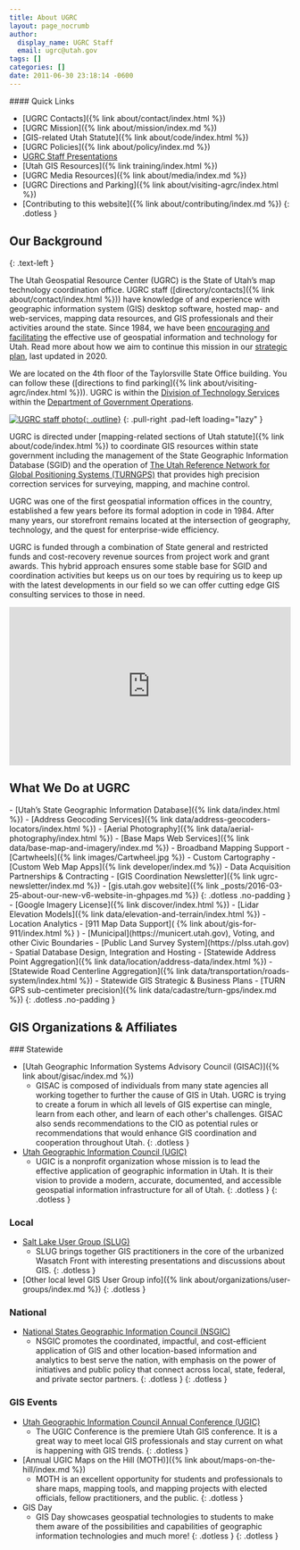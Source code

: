 ```yaml
---
title: About UGRC
layout: page_nocrumb
author:
  display_name: UGRC Staff
  email: ugrc@utah.gov
tags: []
categories: []
date: 2011-06-30 23:18:14 -0600
---
```

<div class="pull-right" markdown="1">
#### Quick Links

- [UGRC Contacts]({% link about/contact/index.html %})
- [UGRC Mission]({% link about/mission/index.md %})
- [GIS-related Utah Statute]({% link about/code/index.html %})
- [UGRC Policies]({% link about/policy/index.md %})
- [UGRC Staff Presentations](https://agrc.github.io/Presentations)
- [Utah GIS Resources]({% link training/index.html %})
- [UGRC Media Resources]({% link about/media/index.md %})
- [UGRC Directions and Parking]({% link about/visiting-agrc/index.html %})
- [Contributing to this website]({% link about/contributing/index.md %})
{: .dotless }

</div>

## Our Background

{: .text-left }

The Utah Geospatial Resource Center (UGRC) is the State of Utah’s map technology coordination office. UGRC staff ([directory/contacts]({% link about/contact/index.html %})) have knowledge of and experience with geographic information system (GIS) desktop software, hosted map- and web-services, mapping data resources, and GIS professionals and their activities around the state. Since 1984, we have been [encouraging and facilitating](https://storymaps.arcgis.com/stories/8be2e6de2abf442eb72f5faa8a32dd2b) the effective use of geospatial information and technology for Utah. Read more about how we aim to continue this mission in our [strategic plan](https://drive.google.com/a/utah.gov/uc?id=1fMCCpjSbjKrHBIPuMiagakcmBBD61F9d&export=download), last updated in 2020.

We are located on the 4th floor of the Taylorsville State Office building. You can follow these ([directions to find parking]({% link about/visiting-agrc/index.html %})). UGRC is within the [Division of Technology Services](https://dts.utah.gov/) within the [Department of Government Operations](https://govops.utah.gov/).

[![UGRC staff photo](./AGRC_Staff_2019_small.png){: .outline}](./AGRC_Staff_2019.png)
{: .pull-right .pad-left loading="lazy" }

UGRC is directed under [mapping-related sections of Utah statute]({% link about/code/index.html %}) to coordinate GIS resources within state government including the management of the State Geographic Information Database (SGID) and the operation of [The Utah Reference Network for Global Positioning Systems (TURNGPS)](http://turngps.utah.gov) that provides high precision correction services for surveying, mapping, and machine control.

UGRC was one of the first geospatial information offices in the country, established a few years before its formal adoption in code in 1984. After many years, our storefront remains located at the intersection of geography, technology, and the quest for enterprise-wide efficiency.

UGRC is funded through a combination of State general and restricted funds and cost-recovery revenue sources from project work and grant awards. This hybrid approach ensures some stable base for SGID and coordination activities but keeps us on our toes by requiring us to keep up with the latest developments in our field so we can offer cutting edge GIS consulting services to those in need.

<div style="padding:56.25% 0 0 0;position:relative;">
  <iframe src="https://player.vimeo.com/video/618091475?h=b433f2866f&amp;badge=0&amp;autopause=0&amp;player_id=0&amp;app_id=58479" frameborder="0" allow="autoplay; fullscreen; picture-in-picture" allowfullscreen style="position:absolute;top:0;left:0;width:100%;height:100%;" title="UGRC - What we do"></iframe>
</div>
<script src="https://player.vimeo.com/api/player.js"></script>

## What We Do at UGRC

<div class="grid" markdown="1">
  <div class="grid__col grid__col--1-of-2" markdown="1">
- [Utah’s State Geographic Information Database]({% link data/index.html %})
- [Address Geocoding Services]({% link data/address-geocoders-locators/index.html %})
- [Aerial Photography]({% link data/aerial-photography/index.html %})
- [Base Maps Web Services]({% link data/base-map-and-imagery/index.md %})
- Broadband Mapping Support
- [Cartwheels]({% link images/Cartwheel.jpg %})
- Custom Cartography
- [Custom Web Map Apps]({% link developer/index.md %})
- Data Acquisition Partnerships & Contracting
- [GIS Coordination Newsletter]({% link ugrc-newsletter/index.md %})
- [gis.utah.gov website]({% link _posts/2016-03-25-about-our-new-v6-website-in-ghpages.md %})
{: .dotless .no-padding }
</div>
<div class="grid__col grid__col--1-of-2" markdown="1">
- [Google Imagery License]({% link discover/index.html %})
- [Lidar Elevation Models]({% link data/elevation-and-terrain/index.html %})
- Location Analytics
- [911 Map Data Support]( {% link about/gis-for-911/index.html %} )
- [Municipal](https://municert.utah.gov), Voting, and other Civic Boundaries
- [Public Land Survey System](https://plss.utah.gov)
- Spatial Database Design, Integration and Hosting
- [Statewide Address Point Aggregation]({% link data/location/address-data/index.html %})
- [Statewide Road Centerline Aggregation]({% link data/transportation/roads-system/index.html %})
- Statewide GIS Strategic & Business Plans
- [TURN GPS sub-centimeter precision]({% link data/cadastre/turn-gps/index.md %})
{: .dotless .no-padding }
</div>

## GIS Organizations & Affiliates

<div class="grid" markdown="1">
  <div class="grid__col grid__col--1-of-1" markdown="1">
### Statewide

- [Utah Geographic Information Systems Advisory Council (GISAC)]({% link about/gisac/index.md %})
  - GISAC is composed of individuals from many state agencies all working together to further the cause of GIS in Utah. UGRC is trying to create a forum in which all levels of GIS expertise can mingle, learn from each other, and learn of each other's challenges. GISAC also sends recommendations to the CIO as potential rules or recommendations that would enhance GIS coordination and cooperation throughout Utah.
  {: .dotless }
- [Utah Geographic Information Council (UGIC)](https://ugic.org)
  - UGIC is a nonprofit organization whose mission is to lead the effective application of geographic information in Utah. It is their vision to provide a modern, accurate, documented, and accessible geospatial information infrastructure for all of Utah.
  {: .dotless }
{: .dotless }
  </div>
  <div class="grid__col grid__col--1-of-2" markdown="1">

### Local

- [Salt Lake User Group (SLUG)](http://www.slug-gis.info/)
  - SLUG brings together GIS practitioners in the core of the urbanized Wasatch Front with interesting presentations and discussions about GIS.
  {: .dotless }
- [Other local level GIS User Group info]({% link about/organizations/user-groups/index.md %})
{: .dotless }
  </div>
  <div class="grid__col grid__col--1-of-2" markdown="1">

### National

- [National States Geographic Information Council (NSGIC)](https://nsgic.org)
  - NSGIC promotes the coordinated, impactful, and cost-efficient application of GIS and other location-based information and analytics to best serve the nation, with emphasis on the power of initiatives and public policy that connect across local, state, federal, and private sector partners.
  {: .dotless }
{: .dotless }
  </div>

</div>

### GIS Events

- [Utah Geographic Information Council Annual Conference (UGIC)](https://ugic.org)
  - The UGIC Conference is the premiere Utah GIS conference. It is a great way to meet local GIS professionals and stay current on what is happening with GIS trends.
  {: .dotless }
- [Annual UGIC Maps on the Hill (MOTH)]({% link about/maps-on-the-hill/index.md %})
  - MOTH is an excellent opportunity for students and professionals to share maps, mapping tools, and mapping projects with elected officials, fellow practitioners, and the public.
  {: .dotless }
- GIS Day
  - GIS Day showcases geospatial technologies to students to make them aware of the possibilities and capabilities of geographic information technologies and much more!
  {: .dotless }
{: .dotless }
